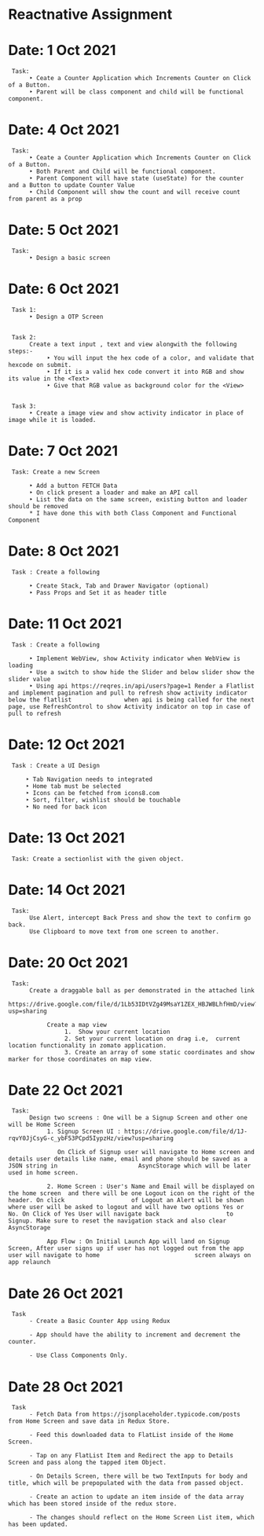 # Reactnative Assignment

# Date: 1 Oct 2021
     Task: 
          ‣ Ceate a Counter Application which Increments Counter on Click of a Button.
          ‣ Parent will be class component and child will be functional component.

# Date: 4 Oct 2021
     Task:
          ‣ Ceate a Counter Application which Increments Counter on Click of a Button.
          ‣ Both Parent and Child will be functional component.
          ‣ Parent Component will have state (useState) for the counter and a Button to update Counter Value
          ‣ Child Component will show the count and will receive count from parent as a prop

# Date: 5 Oct 2021
     Task: 
          ‣ Design a basic screen


# Date: 6 Oct 2021

     Task 1: 
          ‣ Design a OTP Screen


     Task 2: 
          Create a text input , text and view alongwith the following steps:-
               ‣ You will input the hex code of a color, and validate that hexcode on submit.
               ‣ If it is a valid hex code convert it into RGB and show its value in the <Text> 
               ‣ Give that RGB value as background color for the <View>
     
     
     Task 3: 
          ‣ Create a image view and show activity indicator in place of image while it is loaded.

     
# Date: 7 Oct 2021
     
     Task: Create a new Screen 

          ‣ Add a button FETCH Data
          ‣ On click present a loader and make an API call 
          ‣ List the data on the same screen, existing button and loader should be removed
          * I have done this with both Class Component and Functional Component
          
          
# Date: 8 Oct 2021
     Task : Create a following 
     
          ‣ Create Stack, Tab and Drawer Navigator (optional)
          ‣ Pass Props and Set it as header title
          
          

# Date: 11 Oct 2021

     Task : Create a following
     
          ‣ Implement WebView, show Activity indicator when WebView is loading
          ‣ Use a switch to show hide the Slider and below slider show the slider value
          ‣ Using api https://reqres.in/api/users?page=1 Render a Flatlist and implement pagination and pull to refresh show activity indicator below the flatlist               when api is being called for the next page, use RefreshControl to show Activity indicator on top in case of pull to refresh
          
# Date: 12 Oct 2021

     Task : Create a UI Design
     
         ‣ Tab Navigation needs to integrated 
         ‣ Home tab must be selected 
         ‣ Icons can be fetched from icons8.com 
         ‣ Sort, filter, wishlist should be touchable
         ‣ No need for back icon
     

# Date: 13 Oct 2021
     Task: Create a sectionlist with the given object.
     
     
# Date: 14 Oct 2021
     Task: 
          Use Alert, intercept Back Press and show the text to confirm go back.
          Use Clipboard to move text from one screen to another.
          
          
          
# Date: 20 Oct 2021
     Task:
          Create a draggable ball as per demonstrated in the attached link
          https://drive.google.com/file/d/1Lb53IDtVZg49MsaY1ZEX_HBJWBLhfHmD/view?usp=sharing

               Create a map view
                    1.  Show your current location 
                    2. Set your current location on drag i.e,  current location functionality in zomato application.
                    3. Create an array of some static coordinates and show marker for those coordinates on map view.
                    
 
 # Date 22 Oct 2021
     Task: 
          Design two screens : One will be a Signup Screen and other one will be Home Screen
               1. Signup Screen UI : https://drive.google.com/file/d/1J-rqvY0JjCsyG-c_ybF53PCpd5IypzHz/view?usp=sharing 

                  On Click of Signup user will navigate to Home screen and details user details like name, email and phone should be saved as a JSON string in                       AsyncStorage which will be later used in home screen.
                  
               2. Home Screen : User's Name and Email will be displayed on the home screen  and there will be one Logout icon on the right of the header. On click                   of Logout an Alert will be shown where user will be asked to logout and will have two options Yes or No. On Click of Yes User will navigate back                   to Signup. Make sure to reset the navigation stack and also clear AsyncStorage

               App Flow : On Initial Launch App will land on Signup Screen, After user signs up if user has not logged out from the app user will navigate to home                           screen always on app relaunch




# Date 26 Oct 2021

     Task
          - Create a Basic Counter App using Redux

          - App should have the ability to increment and decrement the counter.

          - Use Class Components Only.
          
          
# Date 28 Oct 2021
     Task
          - Fetch Data from https://jsonplaceholder.typicode.com/posts from Home Screen and save data in Redux Store.

          - Feed this downloaded data to FlatList inside of the Home Screen.

          - Tap on any FlatList Item and Redirect the app to Details Screen and pass along the tapped item Object.

          - On Details Screen, there will be two TextInputs for body and title, which will be prepopulated with the data from passed object.

          - Create an action to update an item inside of the data array which has been stored inside of the redux store.

          - The changes should reflect on the Home Screen List item, which has been updated.
